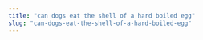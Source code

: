 ```yaml
---
title: "can dogs eat the shell of a hard boiled egg"
slug: "can-dogs-eat-the-shell-of-a-hard-boiled-egg"
---
```


